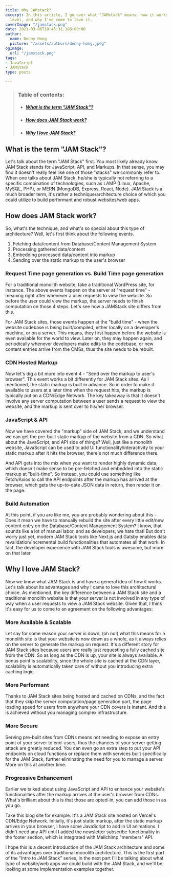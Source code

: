 ```yaml
---
title: Why JAMstack?
excerpt: In this article, I go over what "JAMstack" means, how it works on a high
  level, and why I've come to love it.
coverImage: "/jamstack.png"
date: 2021-03-06T18:43:31.186+00:00
author:
  name: Denny Hong
  picture: "/assets/authors/denny-hong.jpeg"
ogImage:
  url: "/jamstack.png"
tags:
- JavaScript
- JAMStack
type: posts

---
```

<!-- ARTICLE OVERVIEW --> <blockquote> <h3>Table of contents:</h3> <ul> <li> <h5><a href='#what-is-the-term-jam-stack'>What is the term "JAM Stack"?</a></h5> </li> <li> <h5><a href="#how-does-jam-stack-work">How does JAM Stack work?</a></h5> </li> <li> <h5><a href="#why-i-love-jam-stack">Why I love JAM Stack?</a></h5> </li> </ul> </blockquote> <!-- END ARTICLE OVERVIEW -->

<!-- WHAT IS JAM STACK -->
<h2 id='what-is-the-term-jam-stack'>What is the term "JAM Stack"?</h2>

Let's talk about the term "JAM Stack" first. You most likely already know JAM Stack stands for JavaScript, API, and Markups. In that sense, you may find it doesn't really feel like one of those "stacks" we commonly refer to. When one talks about JAM Stack, he/she is typically not referring to a specific combination of technologies, such as LAMP (Linux, Apache, MySQL, PHP), or MERN (MongoDB, Express, React, Node). JAM Stack is a much broader term, it's rather a technique/architecture choice of which you could utilize to build performant and robust websites/web apps.

<!-- END WHAT IS JAM STACK -->

<!-- HOW DOES JAM STACK WORK -->
<h2 id="how-does-jam-stack-work">How does JAM Stack work?</h2>

So, what's the technique, and what's so special about this type of architecture? Well, let's first think about the following events.

1. Fetching data/content from Database/Content Management System
2. Processing gathered data/content
3. Embedding processed data/content into markup
4. Sending over the static markup to the user's browser

### Request Time page generation vs. Build Time page generation

For a traditional monolith website, take a traditional WordPress site, for instance. The above events happen on the server at "request time" - meaning right after whenever a user requests to view the website. So before the user could view the markup, the server needs to finish computation on those 4 steps. Let's see how a JAMStack site differs from this.

For JAM Stack sites, those events happen at the "build time" - when the website codebase is being built/compiled, either locally on a developer's machine, or on a server. This means, they first happen before the website is even available for the world to view. Later on, they may happen again, and periodically whenever developers make edits to the codebase, or new content entries arrive from the CMSs, thus the site needs to be rebuilt.

### CDN Hosted Markup

Now let's dig a bit more into event 4 - "Send over the markup to user's browser". This event works a bit differently for JAM Stack sites. As I mentioned, the static markup is built in advance. So in order to make it available to users at a later time when the request hits, the markup is typically put on a CDN/Edge Network. The key takeaway is that it doesn't involve any server computation between a user sends a request to view the website, and the markup is sent over to his/her browser.

### JavaScript & API

Now we have covered the "markup" side of JAM Stack, and we understand we can get the pre-built static markup of the website from a CDN. So what about the JavaScript, and API side of things? Well, just like a monolith website, JavaScript can be used to add UI functionality/interactivity to your static markup after it hits the browser, there's not much difference there.

And API gets into the mix when you want to render highly dynamic data, which doesn't make sense to be pre-fetched and embedded into the static markup at "built-time". So instead, you could use something like Fetch/Axios to call the API endpoints after the markup has arrived at the browser, which gets the up-to-date JSON data in return, then render it on the page.

### Build Automation

At this point, if you are like me, you are probably wondering about this - Does it mean we have to manually rebuild the site after every little edit/new content entry on the Database/Content Management System? I know, that sounds like a lot of manual labor, and as developers, we hate that! But don't worry just yet, modern JAM Stack tools like Next.js and Gatsby enables data revalidation/incremental build functionalities that automates all that work. In fact, the developer experience with JAM Stack tools is awesome, but more on that later.

<!-- END HOW DOES JAM STACK WORK -->

<!-- WHY I LOVE JAM STACK -->
<h2 id="why-i-love-jam-stack">Why I love JAM Stack?</h2>

Now we know what JAM Stack is and have a general idea of how it works. Let's talk about its advantages and why I came to love this architectural choice. As mentioned, the key difference between a JAM Stack site and a traditional monolith website is that your server is not involved in any type of way when a user requests to view a JAM Stack website. Given that, I think it's easy for us to come to an agreement on the following advantages:

### More Available & Scalable

Let say for some reason your server is down, (oh no!) what this means for a monolith site is that your website is now down as a whole, as it always relies on the server to generate the markup on request. It's a different story for JAM Stack sites because users are really just requesting a fully cached site from the CDN. So as long as the CDN is up, your site is always available. A bonus point is scalability, since the whole site is cached at the CDN layer, scalability is automatically taken care of without you introducing extra caching logic.

### More Performant

Thanks to JAM Stack sites being hosted and cached on CDNs, and the fact that they skip the server computation/page generation part, the page loading speed for users from anywhere your CDN covers is instant. And this is achieved without you managing complex infrastructure.

### More Secure

Serving pre-built sites from CDNs means not needing to expose an entry point of your server to end-users, thus the chances of your server getting attack are greatly reduced. You can even go an extra step to put your API endpoints on cloud functions or replace them with services built specifically for the JAM Stack, further eliminating the need for you to manage a server. More on this at another time.

### Progressive Enhancement

Earlier we talked about using JavaScript and API to enhance your website's functionalities after the markup arrives at the user's browser from CDNs. What's brilliant about this is that those are opted-in, you can add those in as you go.

Take this blog site for example. It's a JAM Stack site hosted on Vercel's CDN/Edge Network. Initially, it's just static markup, after the static markup arrives in your browser, I have some JavaScript to add in UI animations. I didn't need any API until I added the newsletter subscribe functionality in the footer section, which is integrated with Mailchimp "members" API.

<!-- END WHY I LOVE JAM STACK -->

I hope this is a decent introduction of the JAM Stack architecture and some of its advantages over traditional monolith architecture. This is the first part of the "Intro to JAM Stack" series, in the next part I'll be talking about what type of website/web apps we could build with the JAM Stack, and we'll be looking at some implementation examples together.